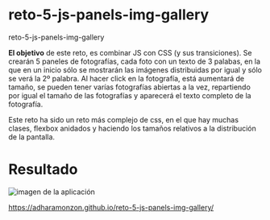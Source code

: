 # reto-5-js-panels-img-gallery

reto-5-js-panels-img-gallery

**El objetivo** de este reto, es combinar JS con CSS (y sus transiciones).
Se crearán 5 paneles de fotografías, cada foto con un texto de 3 palabas, en la que en un inicio sólo se mostrarán las imágenes distribuidas por igual y sólo se verá la 2º palabra.
Al hacer click en la fotografía, está aumentará de tamaño, se pueden tener varías fotografías abiertas a la vez, repartiendo por igual el tamaño de las fotografías y aparecerá el texto completo de la fotografía.

Este reto ha sido un reto más complejo de css, en el que hay muchas clases, flexbox anidados y haciendo los tamaños relativos a la distribución de la pantalla.

# Resultado

![imagen de la aplicación](./css/images/image.png)

https://adharamonzon.github.io/reto-5-js-panels-img-gallery/
